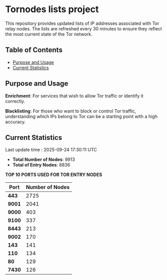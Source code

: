 # Tornodes lists project

This repository provides updated lists of IP addresses associated with Tor relay nodes. The lists are refreshed every 30 minutes to ensure they reflect the most current state of the Tor network.

## Table of Contents

- [Purpose and Usage](#purpose-and-usage)
- [Current Statistics](#current-statistics)


## Purpose and Usage

**Enrichment**: For services that wish to allow Tor traffic or identify it correctly.

**Blacklisting**: For those who want to block or control Tor traffic, understanding which IPs belong to Tor can be a starting point with a high accuracy.

## Current Statistics

Last update time : 2025-09-24 17:30:11 UTC

- **Total Number of Nodes**: 9913
- **Total of Entry Nodes**: 8836

**TOP 10 PORTS USED FOR TOR ENTRY NODES**

| **Port** | **Number of Nodes** |
|------|-----------------|
| **443**   | 2725  |
| **9001**   | 2041  |
| **9000**   | 403  |
| **9100**   | 337  |
| **8443**   | 213  |
| **9002**   | 170  |
| **143**   | 141  |
| **110**   | 134  |
| **80**   | 129  |
| **7430**   | 126  |

